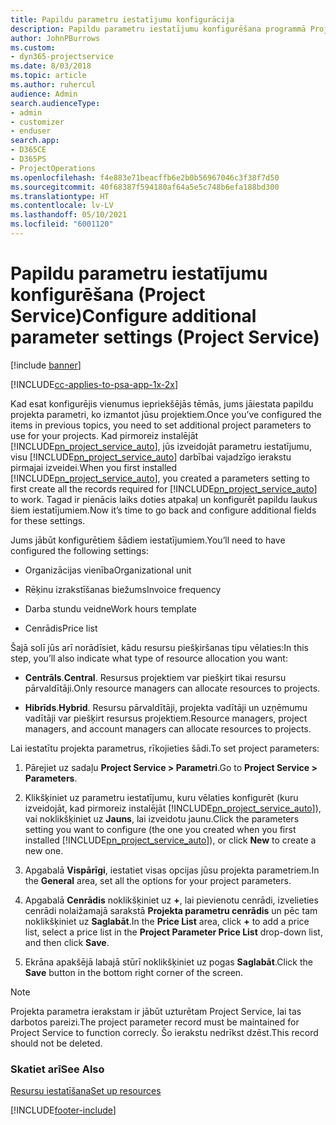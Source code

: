 ```yaml
---
title: Papildu parametru iestatījumu konfigurācija
description: Papildu parametru iestatījumu konfigurēšana programmā Project Service
author: JohnPBurrows
ms.custom:
- dyn365-projectservice
ms.date: 8/03/2018
ms.topic: article
ms.author: ruhercul
audience: Admin
search.audienceType:
- admin
- customizer
- enduser
search.app:
- D365CE
- D365PS
- ProjectOperations
ms.openlocfilehash: f4e883e71beacffb6e2b0b56967046c3f38f7d50
ms.sourcegitcommit: 40f68387f594180af64a5e5c748b6efa188bd300
ms.translationtype: HT
ms.contentlocale: lv-LV
ms.lasthandoff: 05/10/2021
ms.locfileid: "6001120"
---
```

# <a name="configure-additional-parameter-settings-project-service"></a><span data-ttu-id="20f06-103">Papildu parametru iestatījumu konfigurēšana (Project Service)</span><span class="sxs-lookup"><span data-stu-id="20f06-103">Configure additional parameter settings (Project Service)</span></span>

[!include [banner](../includes/psa-now-project-operations.md)]

[!INCLUDE[cc-applies-to-psa-app-1x-2x](../includes/cc-applies-to-psa-app-1x-2x.md)]

<span data-ttu-id="20f06-104">Kad esat konfigurējis vienumus iepriekšējās tēmās, jums jāiestata papildu projekta parametri, ko izmantot jūsu projektiem.</span><span class="sxs-lookup"><span data-stu-id="20f06-104">Once you’ve configured the items in previous topics, you need to set additional project parameters to use for your projects.</span></span> <span data-ttu-id="20f06-105">Kad pirmoreiz instalējāt [!INCLUDE[pn_project_service_auto](../includes/pn-project-service-auto.md)], jūs izveidojāt parametru iestatījumu, visu [!INCLUDE[pn_project_service_auto](../includes/pn-project-service-auto.md)] darbībai vajadzīgo ierakstu pirmajai izveidei.</span><span class="sxs-lookup"><span data-stu-id="20f06-105">When you first installed [!INCLUDE[pn_project_service_auto](../includes/pn-project-service-auto.md)], you created a parameters setting to first create all the records required for [!INCLUDE[pn_project_service_auto](../includes/pn-project-service-auto.md)] to work.</span></span> <span data-ttu-id="20f06-106">Tagad ir pienācis laiks doties atpakaļ un konfigurēt papildu laukus šiem iestatījumiem.</span><span class="sxs-lookup"><span data-stu-id="20f06-106">Now it’s time to go back and configure additional fields for these settings.</span></span>  
  
 <span data-ttu-id="20f06-107">Jums jābūt konfigurētiem šādiem iestatījumiem.</span><span class="sxs-lookup"><span data-stu-id="20f06-107">You’ll need to have configured the following settings:</span></span>  
  
-   <span data-ttu-id="20f06-108">Organizācijas vienība</span><span class="sxs-lookup"><span data-stu-id="20f06-108">Organizational unit</span></span>  
  
-   <span data-ttu-id="20f06-109">Rēķinu izrakstīšanas biežums</span><span class="sxs-lookup"><span data-stu-id="20f06-109">Invoice frequency</span></span>  
  
-   <span data-ttu-id="20f06-110">Darba stundu veidne</span><span class="sxs-lookup"><span data-stu-id="20f06-110">Work hours template</span></span>  
  
-   <span data-ttu-id="20f06-111">Cenrādis</span><span class="sxs-lookup"><span data-stu-id="20f06-111">Price list</span></span>  
 
<span data-ttu-id="20f06-112">Šajā solī jūs arī norādīsiet, kādu resursu piešķiršanas tipu vēlaties:</span><span class="sxs-lookup"><span data-stu-id="20f06-112">In this step, you’ll also indicate what type of resource allocation you want:</span></span>  
  
- <span data-ttu-id="20f06-113">**Centrāls**.</span><span class="sxs-lookup"><span data-stu-id="20f06-113">**Central**.</span></span> <span data-ttu-id="20f06-114">Resursus projektiem var piešķirt tikai resursu pārvaldītāji.</span><span class="sxs-lookup"><span data-stu-id="20f06-114">Only resource managers can allocate resources to projects.</span></span>  
  
- <span data-ttu-id="20f06-115">**Hibrīds**.</span><span class="sxs-lookup"><span data-stu-id="20f06-115">**Hybrid**.</span></span> <span data-ttu-id="20f06-116">Resursu pārvaldītāji, projekta vadītāji un uzņēmumu vadītāji var piešķirt resursus projektiem.</span><span class="sxs-lookup"><span data-stu-id="20f06-116">Resource managers, project managers, and account managers can allocate resources to projects.</span></span>  
  
 
<span data-ttu-id="20f06-117">Lai iestatītu projekta parametrus, rīkojieties šādi.</span><span class="sxs-lookup"><span data-stu-id="20f06-117">To set project parameters:</span></span>  
  
1. <span data-ttu-id="20f06-118">Pārejiet uz sadaļu **Project Service > Parametri**.</span><span class="sxs-lookup"><span data-stu-id="20f06-118">Go to **Project Service > Parameters**.</span></span>  
  
2. <span data-ttu-id="20f06-119">Klikšķiniet uz parametru iestatījumu, kuru vēlaties konfigurēt (kuru izveidojāt, kad pirmoreiz instalējāt [!INCLUDE[pn_project_service_auto](../includes/pn-project-service-auto.md)]), vai noklikšķiniet uz **Jauns**, lai izveidotu jaunu.</span><span class="sxs-lookup"><span data-stu-id="20f06-119">Click the parameters setting you want to configure (the one you created when you first installed [!INCLUDE[pn_project_service_auto](../includes/pn-project-service-auto.md)]), or click **New** to create a new one.</span></span>  
  
3. <span data-ttu-id="20f06-120">Apgabalā **Vispārīgi**, iestatiet visas opcijas jūsu projekta parametriem.</span><span class="sxs-lookup"><span data-stu-id="20f06-120">In the **General** area, set all the options for your project parameters.</span></span>  
  
4. <span data-ttu-id="20f06-121">Apgabalā **Cenrādis** noklikšķiniet uz **+**, lai pievienotu cenrādi, izvelieties cenrādi nolaižamajā sarakstā **Projekta parametru cenrādis** un pēc tam noklikšķiniet uz **Saglabāt**.</span><span class="sxs-lookup"><span data-stu-id="20f06-121">In the **Price List** area, click **+** to add a price list, select a price list in the **Project Parameter Price List** drop-down list, and then click **Save**.</span></span>  
  
5. <span data-ttu-id="20f06-122">Ekrāna apakšējā labajā stūrī noklikšķiniet uz pogas **Saglabāt**.</span><span class="sxs-lookup"><span data-stu-id="20f06-122">Click the **Save** button in the bottom right corner of the screen.</span></span>  

> [!NOTE]
> <span data-ttu-id="20f06-123">Projekta parametra ierakstam ir jābūt uzturētam Project Service, lai tas darbotos pareizi.</span><span class="sxs-lookup"><span data-stu-id="20f06-123">The project parameter record must be maintained for Project Service to function correcly.</span></span> <span data-ttu-id="20f06-124">Šo ierakstu nedrīkst dzēst.</span><span class="sxs-lookup"><span data-stu-id="20f06-124">This record should not be deleted.</span></span>

### <a name="see-also"></a><span data-ttu-id="20f06-125">Skatiet arī</span><span class="sxs-lookup"><span data-stu-id="20f06-125">See Also</span></span>  
 [<span data-ttu-id="20f06-126">Resursu iestatīšana</span><span class="sxs-lookup"><span data-stu-id="20f06-126">Set up resources</span></span>](../psa/set-up-resources.md)


[!INCLUDE[footer-include](../includes/footer-banner.md)]